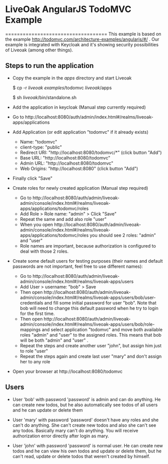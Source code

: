 # LiveOak AngularJS TodoMVC Example
===================================
This example is based on the example http://todomvc.com/architecture-examples/angularjs/#/ . Our example is integrated with Keycloak and it's showing security possibilities of Liveoak (among other things).

Steps to run the application
----------------------------
* Copy the example in the _apps_ directory and start Liveoak

	$ cp -r _liveoak examples_/todomvc _liveoak_/apps

	$ sh _liveoak_/bin/standalone.sh

* Add the application in keycloak (Manual step currently required)

 * Go to http://localhost:8080/auth/admin/index.html#/realms/liveoak-apps/applications
 * Add Application (or edit application "todomvc" if it already exists)
   * Name: "todomvc"
   * client-type: "public"
   * Redirect URI: "http://localhost:8080/todomvc/*" (click button "Add")
   * Base URL: "http://localhost:8080/todomvc"
   * Admin URL: "http://localhost:8080/todomvc"
   * Web Origins: "http://localhost:8080" (click button "Add")
 * Finally click "Save"

* Create roles for newly created application (Manual step required)
  * Go to http://localhost:8080/auth/admin/liveoak-admin/console/index.html#/realms/liveoak-apps/applications/todomvc/roles
  * Add Role > Role name: "admin" > Click "Save"
  * Repeat the same and add also role "user"
  * When you open http://localhost:8080/auth/admin/liveoak-admin/console/index.html#/realms/liveoak-apps/applications/todomvc/roles you should see 2 roles: "admin" and "user"
  * Role names are important, because authorization is configured to deal with those 2 roles.

* Create some default users for testing purposes (their names and default passwords are not important, feel free to use different names):
  * Go to http://localhost:8080/auth/admin/liveoak-admin/console/index.html#/realms/liveoak-apps/users
  * Add User > username: "bob" > Save
  * Then open http://localhost:8080/auth/admin/liveoak-admin/console/index.html#/realms/liveoak-apps/users/bob/user-credentials and fill some initial password for user "bob". Note that bob will need to change this default password when he try to login for the first time.
  * Then open http://localhost:8080/auth/admin/liveoak-admin/console/index.html#/realms/liveoak-apps/users/bob/role-mappings and select application "todomvc" and move both available roles "admin" and "user" to the assigned roles. This means that bob will be both "admin" and "user" .
  * Repeat the steps and create another user "john", but assign him just to role "user"
  * Repeat the steps again and create last user "mary" and don't assign her to any role

* Open your browser at http://localhost:8080/todomvc

Users
-----
- User 'bob' with password 'password' is admin and can do anything. He can create new todos, but he also automatically see todos of all users and he can update or delete them

- User 'mary' with password 'password' doesn't have any roles and she can't do anything. She can't create new todos and also she can't see any todos. Basically mary can't do anything.
You will receive authorization error directly after login as mary.

- User 'john' with password 'password' is normal user. He can create new todos and he can view his own todos and update or delete them, but he can't read, update or delete todos that weren't created by himself.
